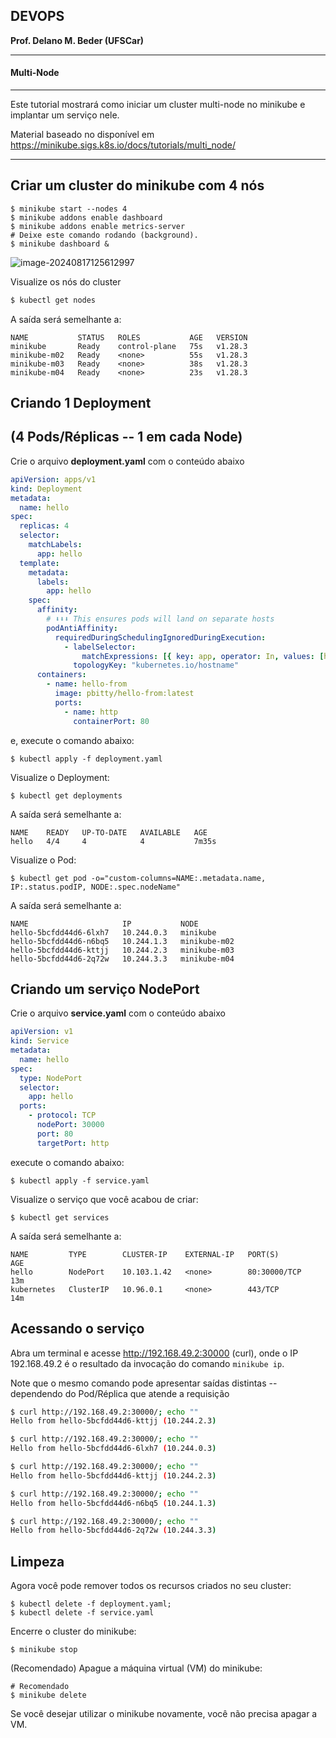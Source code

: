 ## DEVOPS

**Prof. Delano M. Beder (UFSCar)**

- - -

#### Multi-Node
- - -

Este tutorial mostrará como iniciar um cluster multi-node no minikube e implantar um serviço nele.

Material baseado no disponível em https://minikube.sigs.k8s.io/docs/tutorials/multi_node/

------



## Criar um cluster do minikube com 4 nós

```shell
$ minikube start --nodes 4
$ minikube addons enable dashboard
$ minikube addons enable metrics-server
# Deixe este comando rodando (background).
$ minikube dashboard &
```



![image-20240817125612997](/home/delano/.config/Typora/typora-user-images/image-20240817125612997.png)

Visualize os nós do cluster

```bash
$ kubectl get nodes
```

A saída será semelhante a: 
```
NAME           STATUS   ROLES           AGE   VERSION
minikube       Ready    control-plane   75s   v1.28.3
minikube-m02   Ready    <none>          55s   v1.28.3
minikube-m03   Ready    <none>          38s   v1.28.3
minikube-m04   Ready    <none>          23s   v1.28.3
```

<div style="page-break-after: always"></div>

## Criando 1 Deployment

## (4 Pods/Réplicas -- 1 em cada Node)



Crie o arquivo **deployment.yaml** com o conteúdo abaixo

   ```yaml
   apiVersion: apps/v1
   kind: Deployment
   metadata:
     name: hello
   spec:
     replicas: 4
     selector:
       matchLabels:
         app: hello
     template:
       metadata:
         labels:
           app: hello
       spec:
         affinity:
           # ⬇⬇⬇ This ensures pods will land on separate hosts
           podAntiAffinity:
             requiredDuringSchedulingIgnoredDuringExecution:
               - labelSelector:
                   matchExpressions: [{ key: app, operator: In, values: [hello] }]
                 topologyKey: "kubernetes.io/hostname"
         containers:
           - name: hello-from
             image: pbitty/hello-from:latest
             ports:
               - name: http
                 containerPort: 80
   ```
e, execute o comando abaixo:
```shell
$ kubectl apply -f deployment.yaml
```

Visualize o Deployment:

```shell
$ kubectl get deployments
```

A saída será semelhante a: 
```
NAME    READY   UP-TO-DATE   AVAILABLE   AGE
hello   4/4     4            4           7m35s
```

<div style="page-break-after: always"></div>

Visualize o Pod:

```shell
$ kubectl get pod -o="custom-columns=NAME:.metadata.name, IP:.status.podIP, NODE:.spec.nodeName"
```

A saída será semelhante a:
```
NAME                     IP           NODE
hello-5bcfdd44d6-6lxh7   10.244.0.3   minikube
hello-5bcfdd44d6-n6bq5   10.244.1.3   minikube-m02
hello-5bcfdd44d6-kttjj   10.244.2.3   minikube-m03
hello-5bcfdd44d6-2q72w   10.244.3.3   minikube-m04
```

## Criando um serviço NodePort

Crie o arquivo **service.yaml** com o conteúdo abaixo

   ```yaml
   apiVersion: v1
   kind: Service
   metadata:
     name: hello
   spec:
     type: NodePort
     selector:
       app: hello
     ports:
       - protocol: TCP
         nodePort: 30000
         port: 80
         targetPort: http
   ```
   execute o comando abaixo:
   ```shell
   $ kubectl apply -f service.yaml
   ```

Visualize o serviço que você acabou de criar:

```shell
$ kubectl get services
```

A saída será semelhante a:

```
NAME         TYPE        CLUSTER-IP    EXTERNAL-IP   PORT(S)        AGE
hello        NodePort    10.103.1.42   <none>        80:30000/TCP   13m
kubernetes   ClusterIP   10.96.0.1     <none>        443/TCP        14m
```

<div style="page-break-after: always"></div>

## Acessando o serviço

Abra um terminal e acesse http://192.168.49.2:30000 (curl), onde o IP 192.168.49.2 é o resultado da invocação do comando `minikube ip`.

Note que o mesmo comando pode apresentar saídas distintas -- dependendo do Pod/Réplica que atende a requisição

```sh
$ curl http://192.168.49.2:30000/; echo ""
Hello from hello-5bcfdd44d6-kttjj (10.244.2.3)

$ curl http://192.168.49.2:30000/; echo ""
Hello from hello-5bcfdd44d6-6lxh7 (10.244.0.3)

$ curl http://192.168.49.2:30000/; echo ""
Hello from hello-5bcfdd44d6-kttjj (10.244.2.3)

$ curl http://192.168.49.2:30000/; echo ""
Hello from hello-5bcfdd44d6-n6bq5 (10.244.1.3)

$ curl http://192.168.49.2:30000/; echo ""
Hello from hello-5bcfdd44d6-2q72w (10.244.3.3)
```




## Limpeza

Agora você pode remover todos os recursos criados no seu cluster:

```shell
$ kubectl delete -f deployment.yaml; 
$ kubectl delete -f service.yaml
```

Encerre o cluster do minikube:

```shell
$ minikube stop
```

(Recomendado) Apague a máquina virtual (VM) do minikube:

```shell
# Recomendado
$ minikube delete
```

Se você desejar utilizar o minikube novamente, você não precisa apagar a VM.
